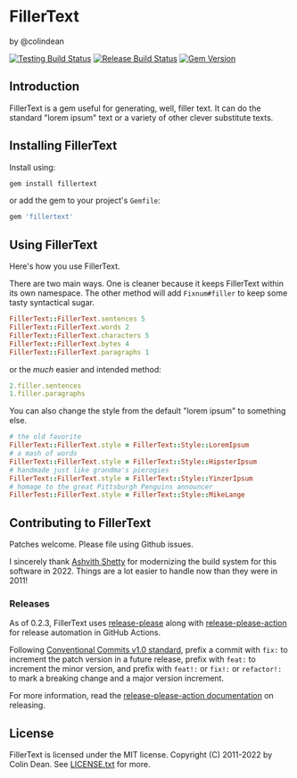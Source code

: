 FillerText
==========

by @colindean

[![Testing Build Status](https://github.com/colindean/fillertext/actions/workflows/testing.yml/badge.svg)](https://github.com/colindean/fillertext/actions/workflows/testing.yml)
[![Release Build Status](https://github.com/colindean/fillertext/actions/workflows/release.yml/badge.svg)](https://github.com/colindean/fillertext/actions/workflows/release.yml)
[![Gem Version](https://badge.fury.io/rb/fillertext.svg)](https://badge.fury.io/rb/fillertext)

Introduction
------------

FillerText is a gem useful for generating, well, filler text. It can do the standard "lorem ipsum" text or a variety of other clever substitute texts.

Installing FillerText
---------------------

Install using:

```sh
gem install fillertext
```

or add the gem to your project's `Gemfile`:

```ruby
gem 'fillertext'
```

Using FillerText
----------------

Here's how you use FillerText.

There are two main ways. One is cleaner because it keeps FillerText within its
own namespace. The other method will add `Fixnum#filler` to keep some tasty
syntactical sugar.

```ruby
FillerText::FillerText.sentences 5
FillerText::FillerText.words 2
FillerText::FillerText.characters 5
FillerText::FillerText.bytes 4
FillerText::FillerText.paragraphs 1
```

or the *much* easier and intended method:

```ruby
2.filler.sentences
1.filler.paragraphs
```

You can also change the style from the default "lorem ipsum" to something else.

```ruby
# the old favorite
FillerText::FillerText.style = FillerText::Style::LoremIpsum
# a mash of words
FillerText::FillerText.style = FillerText::Style::HipsterIpsum
# handmade just like grandma's pierogies
FillerText::FillerText.style = FillerText::Style::YinzerIpsum
# homage to the great Pittsburgh Penguins announcer
FillerTest::FillerText.style = FillerText::Style::MikeLange
```

Contributing to FillerText
--------------------------

Patches welcome. Please file using Github issues.

I sincerely thank [Ashvith Shetty](https://github.com/Ashvith) for modernizing the build system
for this software in 2022. Things are a lot easier to handle now than they were
in 2011!


### Releases

As of 0.2.3, FillerText uses
[release-please](https://github.com/googleapis/release-please) along with
[release-please-action](https://github.com/google-github-actions/release-please-action)
for release automation in GitHub Actions.

Following [Conventional Commits v1.0
standard](https://www.conventionalcommits.org/en/v1.0.0/),
prefix a commit with `fix:` to increment the patch version in a future release,
prefix with `feat:` to increment the minor version, and
prefix with `feat!:` or `fix!:` or `refactor!:` to mark a breaking change and
a major version increment.

For more information, read the [release-please-action
documentation](https://github.com/google-github-actions/release-please-action#how-release-please-works)
on releasing.

License
-------

FillerText is licensed under the MIT license.
Copyright (C) 2011-2022 by Colin Dean.
See [LICENSE.txt](LICENSE.txt) for more.

